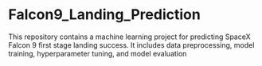 # Falcon9_Landing_Prediction
This repository contains a machine learning project for predicting SpaceX Falcon 9 first stage landing success. It includes data preprocessing, model training, hyperparameter tuning, and model evaluation
